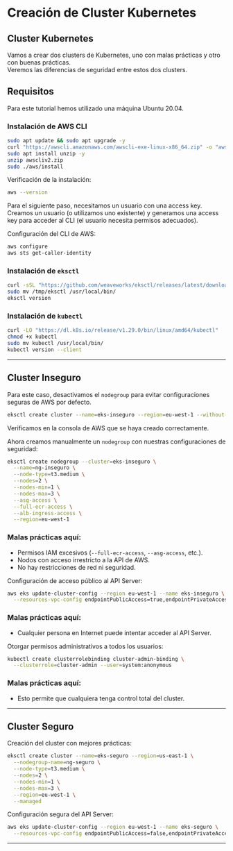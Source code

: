 # Creación de Cluster Kubernetes

## Cluster Kubernetes  
Vamos a crear dos clusters de Kubernetes, uno con malas prácticas y otro con buenas prácticas.  
Veremos las diferencias de seguridad entre estos dos clusters.  

## Requisitos  
Para este tutorial hemos utilizado una máquina Ubuntu 20.04.  

### Instalación de AWS CLI  
```bash
sudo apt update && sudo apt upgrade -y
curl "https://awscli.amazonaws.com/awscli-exe-linux-x86_64.zip" -o "awscliv2.zip"
sudo apt install unzip -y
unzip awscliv2.zip
sudo ./aws/install
```

 
Verificación de la instalación:  
```bash
aws --version
```

Para el siguiente paso, necesitamos un usuario con una access key. Creamos un usuario (o utilizamos uno existente) y generamos una access key para acceder al CLI (el usuario necesita permisos adecuados).  

Configuración del CLI de AWS:  
```bash
aws configure
aws sts get-caller-identity
```

### Instalación de `eksctl`  
```bash
curl -sSL "https://github.com/weaveworks/eksctl/releases/latest/download/eksctl_Linux_amd64.tar.gz" | tar xz -C /tmp
sudo mv /tmp/eksctl /usr/local/bin/
eksctl version
```

### Instalación de `kubectl`  
```bash
curl -LO "https://dl.k8s.io/release/v1.29.0/bin/linux/amd64/kubectl"
chmod +x kubectl
sudo mv kubectl /usr/local/bin/
kubectl version --client
```

---

## Cluster Inseguro  
Para este caso, desactivamos el `nodegroup` para evitar configuraciones seguras de AWS por defecto.  
```bash
eksctl create cluster --name=eks-inseguro --region=eu-west-1 --without-nodegroup
```
Verificamos en la consola de AWS que se haya creado correctamente.  

Ahora creamos manualmente un `nodegroup` con nuestras configuraciones de seguridad:  
```bash
eksctl create nodegroup --cluster=eks-inseguro \
  --name=ng-inseguro \
  --node-type=t3.medium \
  --nodes=2 \
  --nodes-min=1 \
  --nodes-max=3 \
  --asg-access \
  --full-ecr-access \
  --alb-ingress-access \
  --region=eu-west-1  
```

### Malas prácticas aquí:  
- Permisos IAM excesivos (`--full-ecr-access`, `--asg-access`, etc.).
- Nodos con acceso irrestricto a la API de AWS.
- No hay restricciones de red ni seguridad.  

Configuración de acceso público al API Server:  
```bash
aws eks update-cluster-config --region eu-west-1 --name eks-inseguro \
  --resources-vpc-config endpointPublicAccess=true,endpointPrivateAccess=false
```

### Malas prácticas aquí:  
- Cualquier persona en Internet puede intentar acceder al API Server.  

Otorgar permisos administrativos a todos los usuarios:  
```bash
kubectl create clusterrolebinding cluster-admin-binding \
  --clusterrole=cluster-admin --user=system:anonymous
```

### Malas prácticas aquí:  
- Esto permite que cualquiera tenga control total del cluster.  

---

## Cluster Seguro  
Creación del cluster con mejores prácticas:  
```bash
eksctl create cluster --name=eks-seguro --region=us-east-1 \
  --nodegroup-name=ng-seguro \
  --node-type=t3.medium \
  --nodes=2 \
  --nodes-min=1 \
  --nodes-max=3 \
  --region=eu-west-1 \
  --managed
```

Configuración segura del API Server:  
```bash
aws eks update-cluster-config --region eu-west-1 --name eks-seguro \
  --resources-vpc-config endpointPublicAccess=false,endpointPrivateAccess=true
```

---
